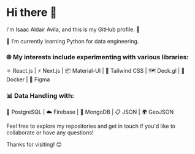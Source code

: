 # Hi there 👋

I'm Isaac Aldair Avila, and this is my GitHub profile. 🚀

🌱 I’m currently learning Python for data engineering.


### 🌐 My interests include experimenting with various libraries:

⚛️ React.js | ⚡ Next.js | 📦 Material-UI | 🌈 Tailwind CSS | 🗺️ Deck.gl | 🐳 Docker | 🎨 Figma


### 📊 Data Handling with: 

🐘 PostgreSQL | ☁️ Firebase | 🍃 MongoDB | 📋 JSON | 🌍 GeoJSON


Feel free to explore my repositories and get in touch if you'd like to collaborate or have any questions!

Thanks for visiting! 😊
